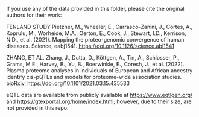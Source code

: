 If you use any of the data provided in this folder, please cite the original authors for their work:

FENLAND STUDY
Pietzner, M., Wheeler, E., Carrasco-Zanini, J., Cortes, A., Koprulu, M., Worheide, M.A., Oerton, E., Cook, J., Stewart, I.D., Kerrison, N.D., et al. (2021). Mapping the proteo-genomic convergence of human diseases. Science, eabj1541. 
https://doi.org/10.1126/science.abj1541

ZHANG, ET AL.
Zhang, J., Dutta, D., Köttgen, A., Tin, A., Schlosser, P., Grams, M.E., Harvey, B., Yu, B., Boerwinkle, E., Coresh, J., et al. (2022). Plasma proteome analyses in individuals of European and African ancestry identify cis-pQTLs and models for proteome-wide association studies. bioRxiv.
https://doi.org/10.1101/2021.03.15.435533

eQTL data are available from publicly available at https://www.eqtlgen.org/ and https://gtexportal.org/home/index.html; however, due to their size, are not provided in this repo.
